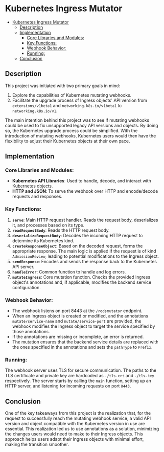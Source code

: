 # Kubernetes Ingress Mutator
- [Kubernetes Ingress Mutator](#kubernetes-ingress-mutator)
  - [Description](#description)
  - [Implementation](#implementation)
    - [Core Libraries and Modules:](#core-libraries-and-modules)
    - [Key Functions:](#key-functions)
    - [Webhook Behavior:](#webhook-behavior)
    - [Running:](#running)
  - [Conclusion](#conclusion)


## Description

This project was initiated with two primary goals in mind:

1. Explore the capabilities of Kubernetes mutating webhooks.
2. Facilitate the upgrade process of Ingress objects' API version from `extensions/v1beta1` and `networking.k8s.io/v1beta1` to `networking.k8s.io/v1`.

The main intention behind this project was to see if mutating webhooks could be used to fix unsupported legacy API versions and objects. By doing so, the Kubernetes upgrade process could be simplified. With the introduction of mutating webhooks, Kubernetes users would then have the flexibility to adjust their Kubernetes objects at their own pace.

## Implementation

### Core Libraries and Modules:

- **Kubernetes API Libraries**: Used to handle, decode, and interact with Kubernetes objects.
- **HTTP and JSON**: To serve the webhook over HTTP and encode/decode requests and responses.

### Key Functions:

1. **`serve`**: Main HTTP request handler. Reads the request body, deserializes it, and processes based on its type.
2. **`readRequestBody`**: Reads the HTTP request body.
3. **`deserializeRequestBody`**: Decodes the incoming HTTP request to determine its Kubernetes kind.
4. **`createResponseObject`**: Based on the decoded request, forms the appropriate response. The main logic is applied if the request is of kind `AdmissionReview`, leading to potential modifications to the Ingress object.
5. **`sendResponse`**: Encodes and sends the response back to the Kubernetes API server.
6. **`handleError`**: Common function to handle and log errors.
7. **`mutateIngress`**: Core mutation function. Checks the provided Ingress object's annotations and, if applicable, modifies the backend service configuration.

### Webhook Behavior:

- The webhook listens on port 8443 at the `/rodsmutator` endpoint.
- When an Ingress object is created or modified, and the annotations `mutate/service-name` and `mutate/service-port` are provided, the webhook modifies the Ingress object to target the service specified by those annotations.
- If the annotations are missing or incomplete, an error is returned.
- The mutation ensures that the backend service details are replaced with the ones specified in the annotations and sets the `pathType` to `Prefix`.

### Running:

The webhook server uses TLS for secure communication. The paths to the TLS certificate and private key are hardcoded as `./tls.crt` and `./tls.key` respectively. The server starts by calling the `main` function, setting up an HTTP server, and listening for incoming requests on port `8443`.

## Conclusion

One of the key takeaways from this project is the realization that, for the request to successfully reach the mutating webhook service, a valid API version and object compatible with the Kubernetes version in use are essential. This realization led us to use annotations as a solution, minimizing the changes users would need to make to their Ingress objects. This approach helps users adapt their Ingress objects with minimal effort, making the transition smoother.
